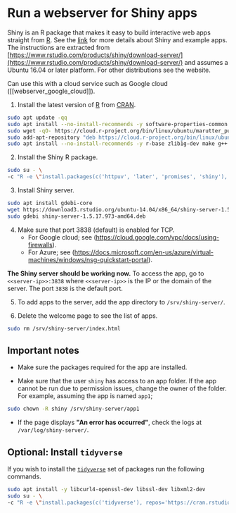 # Run a webserver for Shiny apps

Shiny is an R package that makes it easy to build interactive web apps straight from [R](https://www.r-project.org/). See the [link](https://shiny.rstudio.com/) for more details about Shiny and example apps. The instructions are extracted from [https://www.rstudio.com/products/shiny/download-server/](https://www.rstudio.com/products/shiny/download-server/) and assumes a Ubuntu 16.04 or later platform. For other distributions see the website.

Can use this with a cloud service such as Google cloud ([[webserver_google_cloud]]).

1. Install the latest version of [R](https://www.r-project.org/) from [CRAN](https://cloud.r-project.org/).
```bash
sudo apt update -qq
sudo apt install --no-install-recommends -y software-properties-common dirmngr
sudo wget -qO- https://cloud.r-project.org/bin/linux/ubuntu/marutter_pubkey.asc | sudo tee -a /etc/apt/trusted.gpg.d/cran_ubuntu_key.asc
sudo add-apt-repository "deb https://cloud.r-project.org/bin/linux/ubuntu $(lsb_release -cs)-cran40/"
sudo apt install --no-install-recommends -y r-base zlib1g-dev make g++
```

2. Install the Shiny R package.
```bash
sudo su - \
-c "R -e \"install.packages(c('httpuv', 'later', 'promises', 'shiny'), repos='https://cran.rstudio.com/')\""
```

3. Install Shiny server.
```bash
sudo apt install gdebi-core
wget https://download3.rstudio.org/ubuntu-14.04/x86_64/shiny-server-1.5.17.973-amd64.deb
sudo gdebi shiny-server-1.5.17.973-amd64.deb
```

4. Make sure that port 3838 (default) is enabled for TCP.
	- For Google cloud; see (https://cloud.google.com/vpc/docs/using-firewalls).
	- For Azure; see (https://docs.microsoft.com/en-us/azure/virtual-machines/windows/nsg-quickstart-portal).
	
**The Shiny server should be working now.** To access the app, go to `<<server-ip>>:3838` where `<<server-ip>>` is the IP or the domain of the server. The port `3838` is the default port.

5. To add apps to the server, add the app directory to `/srv/shiny-server/`.

6. Delete the welcome page to see the list of apps.
```bash
sudo rm /srv/shiny-server/index.html
```

## Important notes

- Make sure the packages required for the app are installed.

- Make sure that the user `shiny` has access to an app folder. If the app cannot be run due to permission issues, change the owner of the folder. For example, assuming the app is named `app1`;
```bash
sudo chown -R shiny /srv/shiny-server/app1
```

- If the page displays **"An error has occurred"**, check the logs at `/var/log/shiny-server/`.

## Optional: Install `tidyverse`

If you wish to install the [`tidyverse`](https://www.tidyverse.org/) set of packages run the following commands.

```bash
sudo apt install -y libcurl4-openssl-dev libssl-dev libxml2-dev
sudo su - \
-c "R -e \"install.packages(c('tidyverse'), repos='https://cran.rstudio.com/')\""
```
